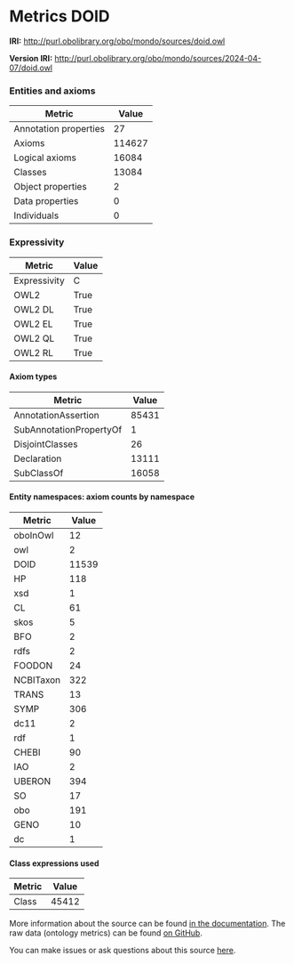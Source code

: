 # Metrics DOID

**IRI:** http://purl.obolibrary.org/obo/mondo/sources/doid.owl

**Version IRI:** http://purl.obolibrary.org/obo/mondo/sources/2024-04-07/doid.owl

### Entities and axioms

| Metric | Value |
| ------ | ----- |
| Annotation properties | 27 |
| Axioms | 114627 |
| Logical axioms | 16084 |
| Classes | 13084 |
| Object properties | 2 |
| Data properties | 0 |
| Individuals | 0 |


### Expressivity

| Metric | Value |
| ------ | ----- |
| Expressivity | C |
| OWL2 | True |
| OWL2 DL | True |
| OWL2 EL | True |
| OWL2 QL | True |
| OWL2 RL | True |

#### Axiom types

| Metric | Value |
| ------ | ----- |
| AnnotationAssertion | 85431 |
| SubAnnotationPropertyOf | 1 |
| DisjointClasses | 26 |
| Declaration | 13111 |
| SubClassOf | 16058 |


#### Entity namespaces: axiom counts by namespace

| Metric | Value |
| ------ | ----- |
| oboInOwl | 12 |
| owl | 2 |
| DOID | 11539 |
| HP | 118 |
| xsd | 1 |
| CL | 61 |
| skos | 5 |
| BFO | 2 |
| rdfs | 2 |
| FOODON | 24 |
| NCBITaxon | 322 |
| TRANS | 13 |
| SYMP | 306 |
| dc11 | 2 |
| rdf | 1 |
| CHEBI | 90 |
| IAO | 2 |
| UBERON | 394 |
| SO | 17 |
| obo | 191 |
| GENO | 10 |
| dc | 1 |


#### Class expressions used

| Metric | Value |
| ------ | ----- |
| Class | 45412 |


More information about the source can be found [in the documentation](../sources.md). The raw data (ontology metrics) can be found [on GitHub](https://github.com/monarch-initiative/mondo-ingest/tree/main/src/ontology/metadata).

You can make issues or ask questions about this source [here](https://github.com/monarch-initiative/mondo-ingest/issues).

